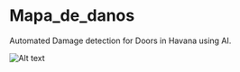# Mapa_de_danos
Automated Damage detection for Doors in Havana using AI.

![Alt text](Screenshot%202025-02-09%20000430.png)

